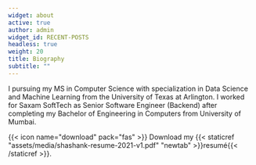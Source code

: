 ```yaml
---
widget: about
active: true
author: admin
widget_id: RECENT-POSTS
headless: true
weight: 20
title: Biography
subtitle: ""
---
```

I pursuing my MS in Computer Science with specialization in Data Science and Machine Learning from the University of Texas at Arlington. I worked for Saxam SoftTech as Senior Software Engineer (Backend) after completing my Bachelor of Engineering in Computers from University of Mumbai. 

{{< icon name="download" pack="fas" >}} Download my {{< staticref "assets/media/shashank-resume-2021-v1.pdf" "newtab" >}}resumé{{< /staticref >}}.